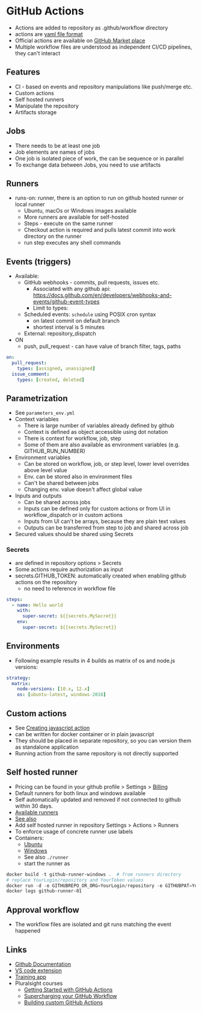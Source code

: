 # GitHub Actions

* Actions are added to repository as .github/workflow directory
* actions are [yaml file format](https://docs.github.com/en/actions/reference/workflow-syntax-for-github-actions)
* Official actions are available on [GitHub Market place](https://github.com/marketplace)
* Multiple workflow files are understood as independent CI/CD pipelines, they can't interact

## Features

* CI - based on events and repository manipulations like push/merge etc.
* Custom actions
* Self hosted runners
* Manipulate the repository
* Artifacts storage

## Jobs

* There needs to be at least one job
* Job elements are names of jobs
* One job is isolated piece of work, the can be sequence or in parallel
* To exchange data between Jobs, you need to use artifacts

## Runners

* runs-on: runner, there is an option to run on github hosted runner or local runner
  * Ubuntu, macOs or Windows images available
  * More runners are available for self-hosted
  * Steps - execute on the same runner
  * Checkout action is required and pulls latest commit into work directory on the runner
  * run step executes any shell commands

## Events (triggers)

* Available:
  * GitHub webhooks - commits, pull requests, issues etc.
    * Associated with any github api: <https://docs.github.com/en/developers/webhooks-and-events/github-event-types>
    * Limit to types:
  * Scheduled events: `schedule` using POSIX cron syntax
    * on latest commit on default branch
    * shortest interval is 5 minutes
  * External: repository_dispatch
* ON
  * push, pull_request - can have value of branch filter, tags, paths

```yaml
on:
  pull_request:
    types: [assigned, unassigned]
  issue_comment:
    types: [created, deleted]
```

## Parametrization

* See `parameters_env.yml`
* Context variables
  * There is large number of variables already defined by github
  * Context is defined as object accessible using dot notation
  * There is context for workflow, job, step
  * Some of them are also available as environment variables (e.g. GITHUB_RUN_NUMBER)
* Environment variables
  * Can be stored on workflow, job, or step level, lower level overrides above level value
  * Env. can be stored also in environment files
  * Can't be shared between jobs
  * Changing env. value doesn't affect global value
* Inputs and outputs
  * Can be shared across jobs
  * Inputs can be defined only for custom actions or from UI in workflow_dispatch or in custom actions
  * Inputs from UI can't be arrays, because they are plain text values
  * Outputs can be transferred from step to job and shared across job
* Secured values should be shared using Secrets

### Secrets

* are defined in repository options > Secrets
* Some actions require authorization as input
* secrets.GITHUB_TOKEN: automatically created when enabling github actions on the repository
  * no need to reference in workflow file

```yaml
steps:
  - name: Hello world
    with:
      super-secret: ${{secrets.MySecret}}
    env:
      super-secret: ${{secrets.MySecret}}
```

## Environments

* Following example results in 4 builds as matrix of os and node.js versions:

```yaml
strategy:
  matrix:
    node-versions: [10.x, 12.x]
    os: [ubuntu-latest, windows-2016]
```

## Custom actions

* See [Creating javascript action](https://docs.github.com/en/actions/creating-actions/creating-a-javascript-action)
* can be written for docker container or in plain javascript
* They should be placed in separate repository, so you can version them as standalone application
* Running action from the same repository is not directly supported

## Self hosted runner

* Pricing can be found in your github profile > Settings > [Billing](https://github.com/settings/billing)
* Default runners for both linux and windows available
* Self automatically updated and removed if not connected to github within 30 days.
* [Available runners](https://docs.github.com/en/actions/using-github-hosted-runners/about-github-hosted-runners)
* [See also](https://docs.github.com/en/actions/hosting-your-own-runners/about-self-hosted-runners)
* Add self hosted runner in repository Settings > Actions > Runners
* To enforce usage of concrete runner use labels
* Containers:
  * [Ubuntu](https://github.com/tcardonne/docker-github-runner)
  * [Windows](https://github.com/cosmoconsult/github-runner-windows)
  * See also `./runner`
  * start the runner as

```powershell
docker build -t github-runner-windows .  # from runners directory
# replace YourLogin/repository and YourToken values
docker run -d -e GITHUBREPO_OR_ORG=YourLogin/repository -e GITHUBPAT=YourToken --name=github-runner-01 github-runner-windows
docker logs github-runner-01
```

## Approval workflow

* The workflow files are isolated and git runs matching the event happened

## Links

* [Github Documentation](https://help.github.com/en/actions/)
* [VS code extension](https://marketplace.visualstudio.com/items?itemName=cschleiden.vscode-github-actions)
* [Training app](https://github-actions-hero.now.sh)
* Pluralsight courses
  * [Getting Started with GitHub Actions](https://app.pluralsight.com/library/courses/github-actions-getting-started/table-of-contents)
  * [Supercharging your GitHub Workflow](https://app.pluralsight.com/library/courses/supercharging-git-workflow/table-of-contents)
  * [Building custom GitHub Actions](https://app.pluralsight.com/library/courses/building-custom-github-actions/table-of-contents)

